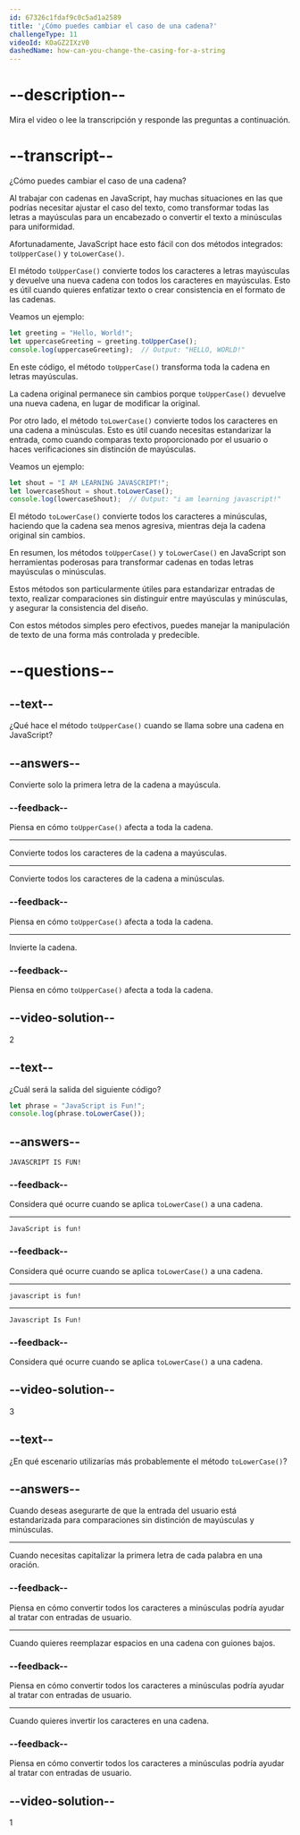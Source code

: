 ```yaml
---
id: 67326c1fdaf9c0c5ad1a2589
title: '¿Cómo puedes cambiar el caso de una cadena?'
challengeType: 11
videoId: KOaGZ2IXzV0
dashedName: how-can-you-change-the-casing-for-a-string
---
```


# --description--

Mira el video o lee la transcripción y responde las preguntas a continuación.

# --transcript--

¿Cómo puedes cambiar el caso de una cadena?

Al trabajar con cadenas en JavaScript, hay muchas situaciones en las que podrías necesitar ajustar el caso del texto, como transformar todas las letras a mayúsculas para un encabezado o convertir el texto a minúsculas para uniformidad.

Afortunadamente, JavaScript hace esto fácil con dos métodos integrados: `toUpperCase()` y `toLowerCase()`.

El método `toUpperCase()` convierte todos los caracteres a letras mayúsculas y devuelve una nueva cadena con todos los caracteres en mayúsculas. Esto es útil cuando quieres enfatizar texto o crear consistencia en el formato de las cadenas.

Veamos un ejemplo:

```js
let greeting = "Hello, World!";
let uppercaseGreeting = greeting.toUpperCase();
console.log(uppercaseGreeting);  // Output: "HELLO, WORLD!"
```

En este código, el método `toUpperCase()` transforma toda la cadena en letras mayúsculas.

La cadena original permanece sin cambios porque `toUpperCase()` devuelve una nueva cadena, en lugar de modificar la original.

Por otro lado, el método `toLowerCase()` convierte todos los caracteres en una cadena a minúsculas. Esto es útil cuando necesitas estandarizar la entrada, como cuando comparas texto proporcionado por el usuario o haces verificaciones sin distinción de mayúsculas.

Veamos un ejemplo:

```js
let shout = "I AM LEARNING JAVASCRIPT!";
let lowercaseShout = shout.toLowerCase();
console.log(lowercaseShout);  // Output: "i am learning javascript!"
```

El método `toLowerCase()` convierte todos los caracteres a minúsculas, haciendo que la cadena sea menos agresiva, mientras deja la cadena original sin cambios.

En resumen, los métodos `toUpperCase()` y `toLowerCase()` en JavaScript son herramientas poderosas para transformar cadenas en todas letras mayúsculas o minúsculas.

Estos métodos son particularmente útiles para estandarizar entradas de texto, realizar comparaciones sin distinguir entre mayúsculas y minúsculas, y asegurar la consistencia del diseño.

Con estos métodos simples pero efectivos, puedes manejar la manipulación de texto de una forma más controlada y predecible.

# --questions--

## --text--

¿Qué hace el método `toUpperCase()` cuando se llama sobre una cadena en JavaScript?

## --answers--

Convierte solo la primera letra de la cadena a mayúscula.

### --feedback--

Piensa en cómo `toUpperCase()` afecta a toda la cadena.

---

Convierte todos los caracteres de la cadena a mayúsculas.

---

Convierte todos los caracteres de la cadena a minúsculas.

### --feedback--

Piensa en cómo `toUpperCase()` afecta a toda la cadena.

---

Invierte la cadena.

### --feedback--

Piensa en cómo `toUpperCase()` afecta a toda la cadena.

## --video-solution--

2

## --text--

¿Cuál será la salida del siguiente código?

```js
let phrase = "JavaScript is Fun!";
console.log(phrase.toLowerCase());
```

## --answers--

`JAVASCRIPT IS FUN!`

### --feedback--

Considera qué ocurre cuando se aplica `toLowerCase()` a una cadena.

---

`JavaScript is fun!`

### --feedback--

Considera qué ocurre cuando se aplica `toLowerCase()` a una cadena.

---

`javascript is fun!`

---

`Javascript Is Fun!`

### --feedback--

Considera qué ocurre cuando se aplica `toLowerCase()` a una cadena.

## --video-solution--

3

## --text--

¿En qué escenario utilizarías más probablemente el método `toLowerCase()`?

## --answers--

Cuando deseas asegurarte de que la entrada del usuario está estandarizada para comparaciones sin distinción de mayúsculas y minúsculas.

---

Cuando necesitas capitalizar la primera letra de cada palabra en una oración.

### --feedback--

Piensa en cómo convertir todos los caracteres a minúsculas podría ayudar al tratar con entradas de usuario.

---

Cuando quieres reemplazar espacios en una cadena con guiones bajos.

### --feedback--

Piensa en cómo convertir todos los caracteres a minúsculas podría ayudar al tratar con entradas de usuario.

---

Cuando quieres invertir los caracteres en una cadena.

### --feedback--

Piensa en cómo convertir todos los caracteres a minúsculas podría ayudar al tratar con entradas de usuario.

## --video-solution--

1
